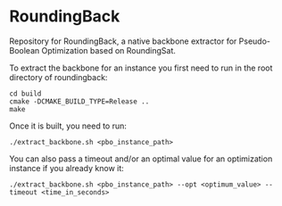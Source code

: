 # RoundingBack
Repository for RoundingBack, a native backbone extractor for Pseudo-Boolean Optimization based on RoundingSat.

To extract the backbone for an instance you first need to run in the root directory of roundingback:

    cd build
    cmake -DCMAKE_BUILD_TYPE=Release ..
    make

Once it is built, you need to run:

    ./extract_backbone.sh <pbo_instance_path>

You can also pass a timeout and/or an optimal value for an optimization instance if you already know it:

    ./extract_backbone.sh <pbo_instance_path> --opt <optimum_value> --timeout <time_in_seconds>
